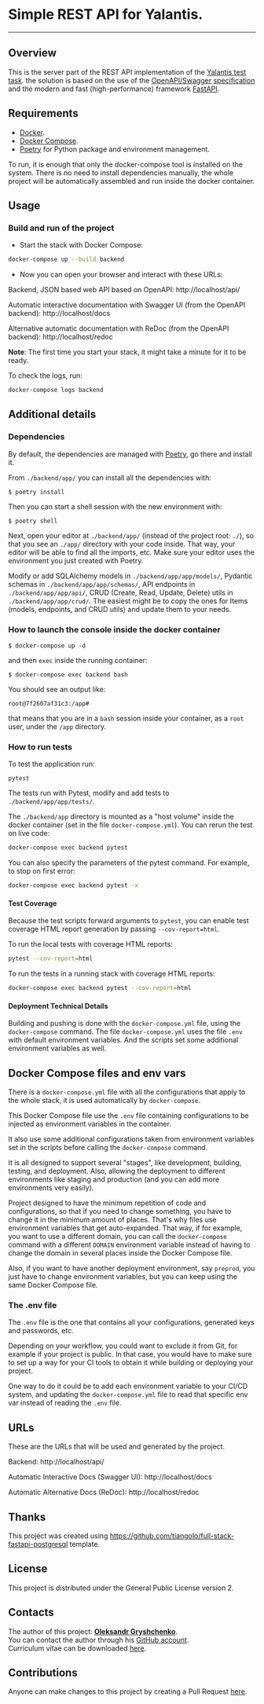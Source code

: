 # Simple REST API for Yalantis.
-------------------------------

## Overview
This is the server part of the REST API implementation of the
[Yalantis test task](https://docs.google.com/document/d/1sAqFWAIO1gIZbajQzFgW1f72qmfI8bdE-FE-JDCc5zU).
the solution is based on the use of the
[OpenAPI/Swagger](https://openapis.org)
[specification](https://github.com/OAI/OpenAPI-Specification/blob/master/versions/3.1.0.md)
and the modern and fast (high-performance) framework
[FastAPI](https://fastapi.tiangolo.com/).

## Requirements

* [Docker](https://www.docker.com/).
* [Docker Compose](https://docs.docker.com/compose/install/).
* [Poetry](https://python-poetry.org/) for Python package and environment management.

To run, it is enough that only the docker-compose tool is installed on the system. There is no need to install dependencies manually, the whole project will be automatically assembled and run inside the docker container.


## Usage
### Build and run of the project

* Start the stack with Docker Compose:

```bash
docker-compose up --build backend
```

* Now you can open your browser and interact with these URLs:

Backend, JSON based web API based on OpenAPI: http://localhost/api/

Automatic interactive documentation with Swagger UI (from the OpenAPI backend): http://localhost/docs

Alternative automatic documentation with ReDoc (from the OpenAPI backend): http://localhost/redoc

**Note**: The first time you start your stack, it might take a minute for it to be ready.

To check the logs, run:

```bash
docker-compose logs backend
```

## Additional details

### Dependencies

By default, the dependencies are managed with [Poetry](https://python-poetry.org/), go there and install it.

From `./backend/app/` you can install all the dependencies with:

```console
$ poetry install
```

Then you can start a shell session with the new environment with:

```console
$ poetry shell
```

Next, open your editor at `./backend/app/` (instead of the project root: `./`), so that you see an `./app/` directory with your code inside. That way, your editor will be able to find all the imports, etc. Make sure your editor uses the environment you just created with Poetry.

Modify or add SQLAlchemy models in `./backend/app/app/models/`, Pydantic schemas in `./backend/app/app/schemas/`, API endpoints in `./backend/app/app/api/`, CRUD (Create, Read, Update, Delete) utils in `./backend/app/app/crud/`. The easiest might be to copy the ones for Items (models, endpoints, and CRUD utils) and update them to your needs.

### How to launch the console inside the docker container

```console
$ docker-compose up -d
```

and then `exec` inside the running container:

```console
$ docker-compose exec backend bash
```

You should see an output like:

```console
root@7f2607af31c3:/app#
```

that means that you are in a `bash` session inside your container, as a `root` user, under the `/app` directory.

### How to run tests

To test the application run:

```console
pytest
```

The tests run with Pytest, modify and add tests to `./backend/app/app/tests/`.

The `./backend/app` directory is mounted as a "host volume" inside the docker container (set in the file `docker-compose.yml`).
You can rerun the test on live code:

```Bash
docker-compose exec backend pytest
```

You can also specify the parameters of the pytest command. For example, to stop on first error:

```bash
docker-compose exec backend pytest -x
```

#### Test Coverage

Because the test scripts forward arguments to `pytest`, you can enable test coverage HTML report generation by passing `--cov-report=html`.

To run the local tests with coverage HTML reports:

```Bash
pytest --cov-report=html
```

To run the tests in a running stack with coverage HTML reports:

```bash
docker-compose exec backend pytest --cov-report=html
```


#### Deployment Technical Details

Building and pushing is done with the `docker-compose.yml` file, using the `docker-compose` command. The file `docker-compose.yml` uses the file `.env` with default environment variables. And the scripts set some additional environment variables as well.


## Docker Compose files and env vars

There is a `docker-compose.yml` file with all the configurations that apply to the whole stack, it is used automatically by `docker-compose`.

This Docker Compose file use the `.env` file containing configurations to be injected as environment variables in the container.

It also use some additional configurations taken from environment variables set in the scripts before calling the `docker-compose` command.

It is all designed to support several "stages", like development, building, testing, and deployment. Also, allowing the deployment to different environments like staging and production (and you can add more environments very easily).

Project designed to have the minimum repetition of code and configurations, so that if you need to change something, you have to change it in the minimum amount of places. That's why files use environment variables that get auto-expanded. That way, if for example, you want to use a different domain, you can call the `docker-compose` command with a different `DOMAIN` environment variable instead of having to change the domain in several places inside the Docker Compose file.

Also, if you want to have another deployment environment, say `preprod`, you just have to change environment variables, but you can keep using the same Docker Compose file.

### The .env file

The `.env` file is the one that contains all your configurations, generated keys and passwords, etc.

Depending on your workflow, you could want to exclude it from Git, for example if your project is public. In that case, you would have to make sure to set up a way for your CI tools to obtain it while building or deploying your project.

One way to do it could be to add each environment variable to your CI/CD system, and updating the `docker-compose.yml` file to read that specific env var instead of reading the `.env` file.


## URLs

These are the URLs that will be used and generated by the project.

Backend: http://localhost/api/

Automatic Interactive Docs (Swagger UI): http://localhost/docs

Automatic Alternative Docs (ReDoc): http://localhost/redoc


## Thanks

This project was created using https://github.com/tiangolo/full-stack-fastapi-postgresql template.

## License
This project is distributed under the General Public License version 2.

## Contacts
The author of this project: [**Oleksandr Gryshchenko**](https://ua.linkedin.com/in/grisov).  
You can contact the author through his [GitHub account](https://github.com/grisov).  
Curriculum vitae can be downloaded [here](https://info.alwaysdata.net/static/grisov_curriculum_vitae.pdf).

## Contributions
Anyone can make changes to this project by creating a Pull Request [here](https://github.com/grisov/cars).

